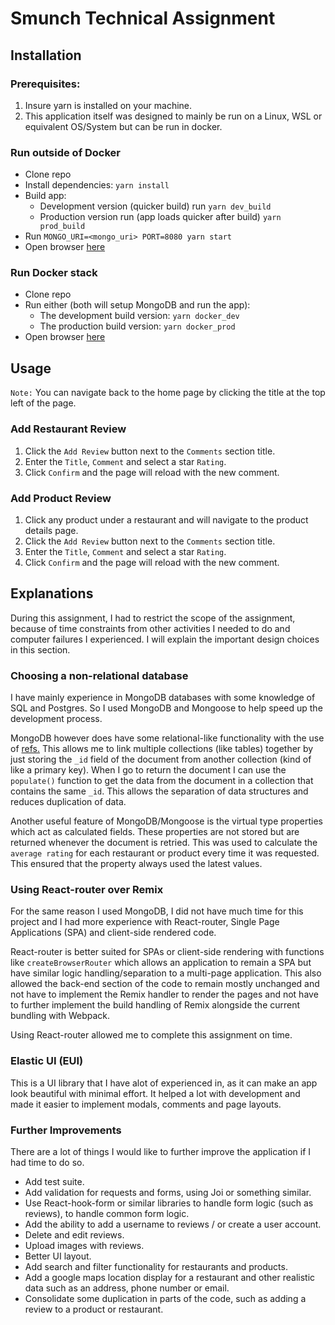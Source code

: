 # Smunch Technical Assignment
## Installation
### Prerequisites: 
1. Insure yarn is installed on your machine.
2. This application itself was designed to mainly be run on a Linux, WSL or equivalent OS/System but can be run in docker.

### Run outside of Docker
- Clone repo
- Install dependencies: `yarn install`
- Build app:
  - Development version (quicker build) run `yarn dev_build`
  - Production version run (app loads quicker after build) `yarn prod_build`
- Run `MONGO_URI=<mongo_uri> PORT=8080 yarn start`
- Open browser [here](http://localhost:8080/)

### Run Docker stack
- Clone repo
- Run either (both will setup MongoDB and run the app):
  - The development build version: `yarn docker_dev`
  - The production build version: `yarn docker_prod` 
- Open browser [here](http://localhost:8080/)

## Usage
`Note:` You can navigate back to the home page by clicking the title at the top left of the page.
### Add Restaurant Review
1. Click the `Add Review` button next to the `Comments` section title.
2. Enter the `Title`, `Comment` and select a star `Rating`.
3. Click `Confirm` and the page will reload with the new comment.

### Add Product Review
1. Click any product under a restaurant and will navigate to the product details page.
1. Click the `Add Review` button next to the `Comments` section title.
2. Enter the `Title`, `Comment` and select a star `Rating`.
3. Click `Confirm` and the page will reload with the new comment.

## Explanations
During this assignment, I had to restrict the scope of the assignment, because of time constraints from other activities I needed to do and computer failures I experienced. I will explain the important design choices in this section.
### Choosing a non-relational database
I have mainly experience in MongoDB databases with some knowledge of SQL and Postgres. So I used MongoDB and Mongoose to help speed up the development process.

MongoDB however does have some relational-like functionality with the use of [refs.](https://mongoosejs.com/docs/populate.html) This allows me to link multiple collections (like tables) together by just storing the `_id` field of the document from another collection (kind of like a primary key). When I go to return the document I can use the `populate()` function to get the data from the document in a collection that contains the same `_id`. This allows the separation of data structures and reduces duplication of data.

Another useful feature of MongoDB/Mongoose is the virtual type properties which act as calculated fields. These properties are not stored but are returned whenever the document is retried. This was used to calculate the `average rating` for each restaurant or product every time it was requested. This ensured that the property always used the latest values.

### Using React-router over Remix
For the same reason I used MongoDB, I did not have much time for this project and I had more experience with React-router, Single Page Applications (SPA) and client-side rendered code. 

React-router is better suited for SPAs or client-side rendering with functions like `createBrowserRouter` which allows an application to remain a SPA but have similar logic handling/separation to a multi-page application. This also allowed the back-end section of the code to remain mostly unchanged and not have to implement the Remix handler to render the pages and not have to further implement the build handling of Remix alongside the current bundling with Webpack.

Using React-router allowed me to complete this assignment on time.

### Elastic UI (EUI)
This is a UI library that I have alot of experienced in, as it can make an app look beautiful with minimal effort. It helped a lot with development and made it easier to implement modals, comments and page layouts.

### Further Improvements
There are a lot of things I would like to further improve the application if I had time to do so.

- Add test suite.
- Add validation for requests and forms, using Joi or something similar.
- Use React-hook-form or similar libraries to handle form logic (such as reviews), to handle common form logic.
- Add the ability to add a username to reviews / or create a user account.
- Delete and edit reviews.
- Upload images with reviews.
- Better UI layout. 
- Add search and filter functionality for restaurants and products.
- Add a google maps location display for a restaurant and other realistic data such as an address, phone number or email.
- Consolidate some duplication in parts of the code, such as adding a review to a product or restaurant.
